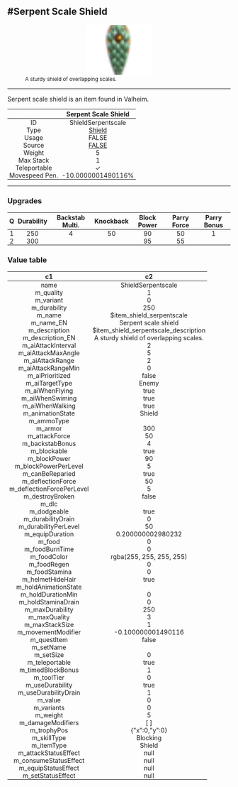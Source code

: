 <meta property="og:title" content="Serpent Scale Shield - MoreValheim" /><meta property="og:type" content="website" /><meta property="og:image" content="/assets/serpent_scale_shield.png" /><meta property="og:description" content="Serpent Scale Shield is an item found in Valheim." /><meta name="theme-color" content="#546D78"><meta name="twitter:card" content="summary_large_image">
#Serpent Scale Shield
-------------
<style>img {width:20px;}.tb {width:150px;display: block;margin-left: auto;margin-right: auto;}</style>

<style>.md-typeset table:not([class]) th:not([align]) {min-width:unset!important;}</style>
<style>td{padding:0em 0.3em!important;text-align:center!important;border-left:.05rem solid var(--md-default-fg-color--lightest)}</style>

<style>th{padding:0.1em 0.3em!important;text-align:center!important;font-weight:bold}</style>

<style>pre{text-align:right!important}</style>
<style>table tr td:first-child {border-left: 0;};</style>

<figure><img src="/assets/serpent_scale_shield.png" class="tb" /><figcaption><small>A sturdy shield of overlapping scales.</small></figcaption></figure>

-------------

Serpent scale shield is an item found in Valheim.

|        | Serpent Scale Shield              |
| ----------- | ------------------------------------ |
| ID |ShieldSerpentscale
| Type | [Shield](../../types/shield)
| Usage | FALSE<br>
| Source | [FALSE](../../items/false)
| Weight | 5 |
| Max Stack | 1 |
| Teleportable | ✓
| Movespeed Pen. | -10.0000001490116%


-------------

### Upgrades
| Q | Durability | Backstab Multi. | Knockback | Block Power | Parry Force | Parry Bonus
| - | - | - | - | - | - | - 
1 | 250 | 4 | 50 | 90 | 50 | 1 | 
 | 2 | 300 |  |  | 95 | 55 |  | 


### Value table
|c1|c2|
|----|----|
|name|ShieldSerpentscale|
|m_quality|1|
|m_variant|0|
|m_durability|250|
|m_name|$item_shield_serpentscale|
|m_name_EN|Serpent scale shield|
|m_description|$item_shield_serpentscale_description|
|m_description_EN|A sturdy shield of overlapping scales.|
|m_aiAttackInterval|2|
|m_aiAttackMaxAngle|5|
|m_aiAttackRange|2|
|m_aiAttackRangeMin|0|
|m_aiPrioritized|false|
|m_aiTargetType|Enemy|
|m_aiWhenFlying|true|
|m_aiWhenSwiming|true|
|m_aiWhenWalking|true|
|m_animationState|Shield|
|m_ammoType||
|m_armor|300|
|m_attackForce|50|
|m_backstabBonus|4|
|m_blockable|true|
|m_blockPower|90|
|m_blockPowerPerLevel|5|
|m_canBeReparied|true|
|m_deflectionForce|50|
|m_deflectionForcePerLevel|5|
|m_destroyBroken|false|
|m_dlc||
|m_dodgeable|true|
|m_durabilityDrain|0|
|m_durabilityPerLevel|50|
|m_equipDuration|0.200000002980232|
|m_food|0|
|m_foodBurnTime|0|
|m_foodColor|rgba(255, 255, 255, 255)|
|m_foodRegen|0|
|m_foodStamina|0|
|m_helmetHideHair|true|
|m_holdAnimationState||
|m_holdDurationMin|0|
|m_holdStaminaDrain|0|
|m_maxDurability|250|
|m_maxQuality|3|
|m_maxStackSize|1|
|m_movementModifier|-0.100000001490116|
|m_questItem|false|
|m_setName||
|m_setSize|0|
|m_teleportable|true|
|m_timedBlockBonus|1|
|m_toolTier|0|
|m_useDurability|true|
|m_useDurabilityDrain|1|
|m_value|0|
|m_variants|0|
|m_weight|5|
|m_damageModifiers|[  ]|
|m_trophyPos|{"x":0,"y":0}|
|m_skillType|Blocking|
|m_itemType|Shield|
|m_attackStatusEffect|null|
|m_consumeStatusEffect|null|
|m_equipStatusEffect|null|
|m_setStatusEffect|null|
